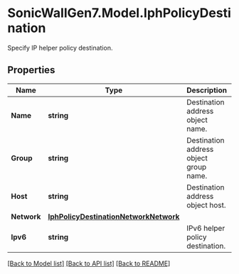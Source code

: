 # SonicWallGen7.Model.IphPolicyDestination
Specify IP helper policy destination.

## Properties

Name | Type | Description | Notes
------------ | ------------- | ------------- | -------------
**Name** | **string** | Destination address object name. | [optional] 
**Group** | **string** | Destination address object group name. | [optional] 
**Host** | **string** | Destination address object host. | [optional] 
**Network** | [**IphPolicyDestinationNetworkNetwork**](IphPolicyDestinationNetworkNetwork.md) |  | [optional] 
**Ipv6** | **string** | IPv6 helper policy destination. | [optional] 

[[Back to Model list]](../README.md#documentation-for-models) [[Back to API list]](../README.md#documentation-for-api-endpoints) [[Back to README]](../README.md)

